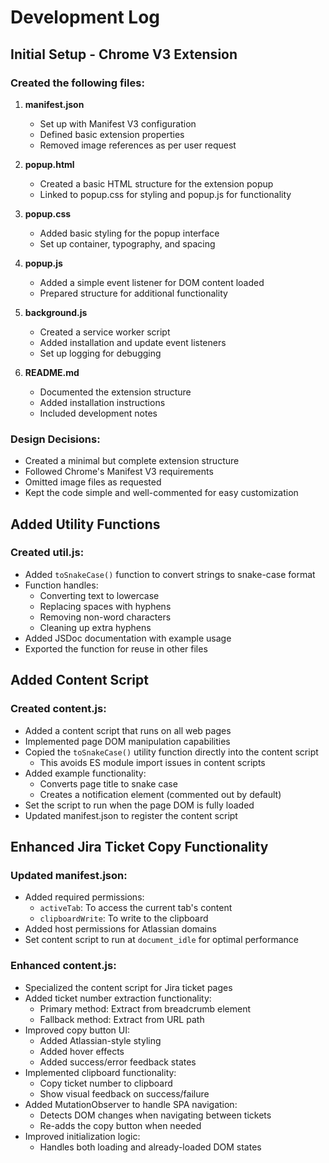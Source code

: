 # Development Log

## Initial Setup - Chrome V3 Extension

### Created the following files:

1. **manifest.json**
   - Set up with Manifest V3 configuration
   - Defined basic extension properties
   - Removed image references as per user request

2. **popup.html**
   - Created a basic HTML structure for the extension popup
   - Linked to popup.css for styling and popup.js for functionality

3. **popup.css**
   - Added basic styling for the popup interface
   - Set up container, typography, and spacing

4. **popup.js**
   - Added a simple event listener for DOM content loaded
   - Prepared structure for additional functionality

5. **background.js**
   - Created a service worker script
   - Added installation and update event listeners
   - Set up logging for debugging

6. **README.md**
   - Documented the extension structure
   - Added installation instructions
   - Included development notes

### Design Decisions:
- Created a minimal but complete extension structure
- Followed Chrome's Manifest V3 requirements
- Omitted image files as requested
- Kept the code simple and well-commented for easy customization

## Added Utility Functions

### Created util.js:
- Added `toSnakeCase()` function to convert strings to snake-case format
- Function handles:
  - Converting text to lowercase
  - Replacing spaces with hyphens
  - Removing non-word characters
  - Cleaning up extra hyphens
- Added JSDoc documentation with example usage
- Exported the function for reuse in other files

## Added Content Script

### Created content.js:
- Added a content script that runs on all web pages
- Implemented page DOM manipulation capabilities
- Copied the `toSnakeCase()` utility function directly into the content script
  - This avoids ES module import issues in content scripts
- Added example functionality:
  - Converts page title to snake case
  - Creates a notification element (commented out by default)
- Set the script to run when the page DOM is fully loaded
- Updated manifest.json to register the content script

## Enhanced Jira Ticket Copy Functionality

### Updated manifest.json:
- Added required permissions:
  - `activeTab`: To access the current tab's content
  - `clipboardWrite`: To write to the clipboard
- Added host permissions for Atlassian domains
- Set content script to run at `document_idle` for optimal performance

### Enhanced content.js:
- Specialized the content script for Jira ticket pages
- Added ticket number extraction functionality:
  - Primary method: Extract from breadcrumb element
  - Fallback method: Extract from URL path
- Improved copy button UI:
  - Added Atlassian-style styling
  - Added hover effects
  - Added success/error feedback states
- Implemented clipboard functionality:
  - Copy ticket number to clipboard
  - Show visual feedback on success/failure
- Added MutationObserver to handle SPA navigation:
  - Detects DOM changes when navigating between tickets
  - Re-adds the copy button when needed
- Improved initialization logic:
  - Handles both loading and already-loaded DOM states 